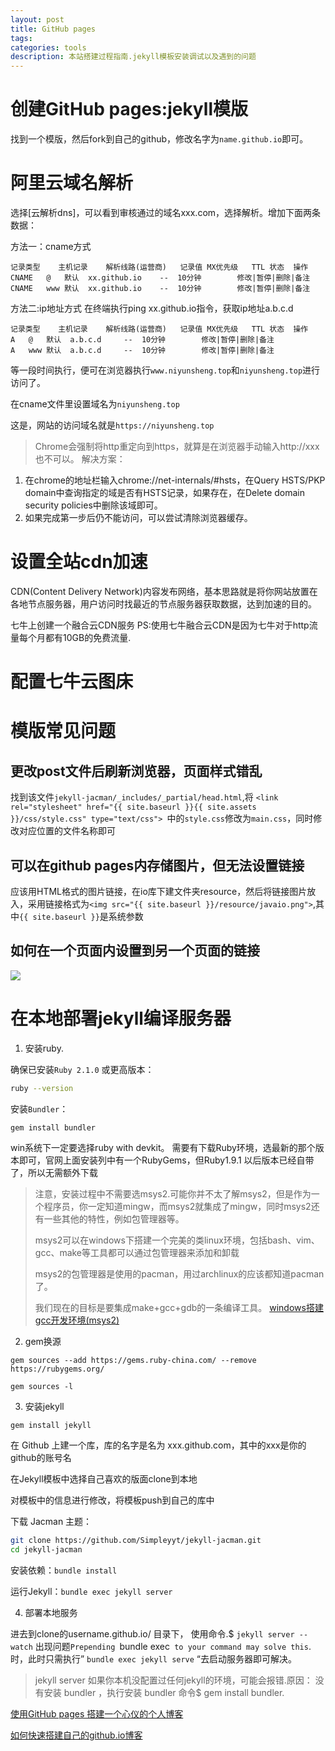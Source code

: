 ```yaml
---
layout: post
title: GitHub pages
tags:
categories: tools
description: 本站搭建过程指南.jekyll模板安装调试以及遇到的问题
---
```


# 创建GitHub pages:jekyll模版

找到一个模版，然后fork到自己的github，修改名字为`name.github.io`即可。


# 阿里云域名解析


选择[云解析dns]，可以看到审核通过的域名xxx.com，选择解析。增加下面两条数据：

方法一：cname方式

```
记录类型    主机记录    解析线路(运营商)   记录值 MX优先级   TTL 状态  操作
CNAME   @   默认  xx.github.io    --  10分钟        修改|暂停|删除|备注
CNAME   www 默认  xx.github.io    --  10分钟        修改|暂停|删除|备注
```

方法二:ip地址方式
在终端执行ping xx.github.io指令，获取ip地址a.b.c.d

```
记录类型    主机记录    解析线路(运营商)   记录值 MX优先级   TTL 状态  操作
A   @   默认  a.b.c.d     --  10分钟        修改|暂停|删除|备注
A   www 默认  a.b.c.d     --  10分钟        修改|暂停|删除|备注
```

等一段时间执行，便可在浏览器执行`www.niyunsheng.top`和`niyunsheng.top`进行访问了。

在cname文件里设置域名为`niyunsheng.top`

这是，网站的访问域名就是`https://niyunsheng.top`

> Chrome会强制将http重定向到https，就算是在浏览器手动输入http://xxx也不可以。
解决方案：
1. 在chrome的地址栏输入chrome://net-internals/#hsts，在Query HSTS/PKP domain中查询指定的域是否有HSTS记录，如果存在，在Delete domain security policies中删除该域即可。
2. 如果完成第一步后仍不能访问，可以尝试清除浏览器缓存。


# 设置全站cdn加速

CDN(Content Delivery Network)内容发布网络，基本思路就是将你网站放置在各地节点服务器，用户访问时找最近的节点服务器获取数据，达到加速的目的。

七牛上创建一个融合云CDN服务
PS:使用七牛融合云CDN是因为七牛对于http流量每个月都有10GB的免费流量.



# 配置七牛云图床


# 模版常见问题

## 更改post文件后刷新浏览器，页面样式错乱

找到该文件`jekyll-jacman/_includes/_partial/head.html`,将 `<link rel="stylesheet" href="{{ site.baseurl }}{{ site.assets }}/css/style.css" type="text/css"> `中的`style.css`修改为`main.css`，同时修改对应位置的文件名称即可

## 可以在github pages内存储图片，但无法设置链接

应该用HTML格式的图片链接，在io库下建文件夹resource，然后将链接图片放入，采用链接格式为`<img src="{{ site.baseurl }}/resource/javaio.png">`,其中`{{ site.baseurl }}`是系统参数

## 如何在一个页面内设置到另一个页面的链接

<img src="{{ site.baseurl }}/resource/decorator.jpg">

# 在本地部署jekyll编译服务器
1. 安装ruby.

确保已安装`Ruby 2.1.0` 或更高版本：

```sh
ruby --version
```

安装`Bundler`：

```sh
gem install bundler
```

win系统下一定要选择ruby with devkit。
需要有下载Ruby环境，选最新的那个版本即可，官网上面安装列中有一个RubyGems，但Ruby1.9.1 以后版本已经自带了，所以无需额外下载

> 注意，安装过程中不需要选msys2.可能你并不太了解msys2，但是作为一个程序员，你一定知道mingw，而msys2就集成了mingw，同时msys2还有一些其他的特性，例如包管理器等。
>
> msys2可以在windows下搭建一个完美的类linux环境，包括bash、vim、gcc、make等工具都可以通过包管理器来添加和卸载
>
> msys2的包管理器是使用的pacman，用过archlinux的应该都知道pacman了。
>
> 我们现在的目标是要集成make+gcc+gdb的一条编译工具。
[windows搭建gcc开发环境(msys2)](https://blog.csdn.net/qiuzhiqian1990/article/details/56671839)

2. gem换源

`gem sources --add https://gems.ruby-china.com/ --remove https://rubygems.org/`

`gem sources -l`

3. 安装jekyll

`gem install jekyll`

在 Github 上建一个库，库的名字是名为 xxx.github.com，其中的xxx是你的github的账号名

在Jekyll模板中选择自己喜欢的版面clone到本地

对模板中的信息进行修改，将模板push到自己的库中

下载 Jacman 主题：
```sh
git clone https://github.com/Simpleyyt/jekyll-jacman.git
cd jekyll-jacman
```

安装依赖：`bundle install`

运行Jekyll：`bundle exec jekyll server`

4. 部署本地服务

进去到clone的username.github.io/ 目录下， 使用命令.$ `jekyll server --watch`
出现问题`Prepending `bundle exec` to your command may solve this`.时，此时只需执行” `bundle exec jekyll serve` “去启动服务器即可解决。

> jekyll server 如果你本机没配置过任何jekyll的环境，可能会报错.原因： 没有安装 bundler ，执行安装 bundler 命令$ gem install bundler.

[使用GitHub pages 搭建一个心仪的个人博客](https://blog.csdn.net/xudailong_blog/article/details/78762262)

[如何快速搭建自己的github.io博客](https://blog.csdn.net/walkerhau/article/details/77394659?utm_source=debugrun&utm_medium=referral)


